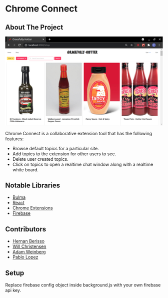 # Chrome Connect

## About The Project

!['Chrome Connect'](https://github.com/GracefullyHotter/GracefullyHotter/blob/main/public/gracefullyhotterscreenshot.png)

Chrome Connect is a collaborative extension tool that has the following features:

- Browse default topics for a particular site.
- Add topics to the extension for other users to see.
- Delete user created topics.
- Click on topics to open a realtime chat window along with a realtime white board.

## Notable Libraries

- [Bulma](https://bulma.io/)
- [React](https://reactjs.org/)
- [Chrome Extensions](https://developer.chrome.com/docs/extensions/)
- [Firebase](https://firebase.google.com/docs/web/setup)

## Contributors

- [Hernan Berisso](https://github.com/htothenan1)
- [Will Christensen](https://github.com/EWIllC)
- [Adam Weinberg](https://github.com/adamweinberg)
- [Pablo Lopez](https://github.com/PabloLopez98)

## Setup

Replace firebase config object inside background.js with your own firebase api key.

